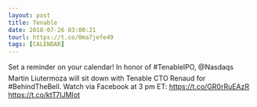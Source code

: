 ```yaml
---
layout: post
title: Tenable
date: 2018-07-26 03:00:21
tourl: https://t.co/0ma7jefe49
tags: [CALENDAR]
---
```

Set a reminder on your calendar! In honor of #TenableIPO, @Nasdaqs Martin Liutermoza will sit down with Tenable CTO Renaud for #BehindTheBell. Watch via Facebook at 3 pm ET: https://t.co/GR0rRuEAzR https://t.co/ktT7IJMIot